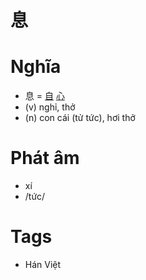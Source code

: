 # 息

# Nghĩa
* 息 = [自](自.md) [心](心.md)
* (v) nghỉ, thở
* (n) con cái (tử tức), hơi thở

# Phát âm
* xí
*  /tức/

# Tags
* Hán Việt

